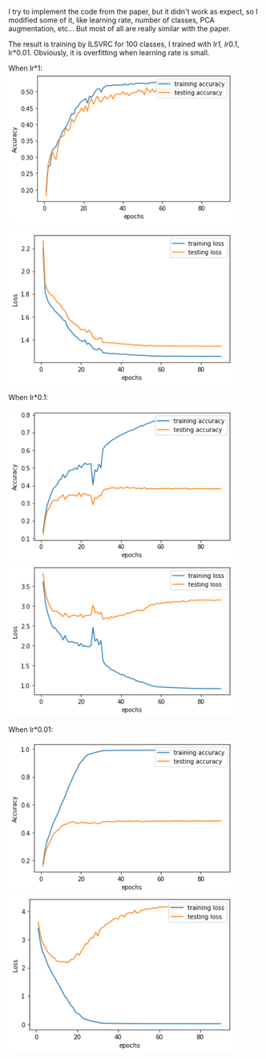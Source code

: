 I try to implement the code from the paper, but it didn't work as expect, so I modified some of it, like learning rate, number of classes, PCA augmentation, etc... But most of all are really similar with the paper.

The result is training by ILSVRC for 100 classes, I trained with lr*1, lr*0.1, lr*0.01. Obviously, it is overfitting when learning rate is small.

When lr*1:
<img src="https://github.com/AlgorithmicIntelligence/AlexNet_Pytorch/blob/master/README/Accuracy.png" width="450">

<img src="https://github.com/AlgorithmicIntelligence/AlexNet_Pytorch/blob/master/README/Loss.png" width="450">

When lr*0.1:

<img src="https://github.com/AlgorithmicIntelligence/AlexNet_Pytorch/blob/master/README/Accuracy0.1.png" width="450">

<img src="https://github.com/AlgorithmicIntelligence/AlexNet_Pytorch/blob/master/README/Loss0.1.png" width="450">

When lr*0.01:

<img src="https://github.com/AlgorithmicIntelligence/AlexNet_Pytorch/blob/master/README/Accuracy0.01.png" width="450">

<img src="https://github.com/AlgorithmicIntelligence/AlexNet_Pytorch/blob/master/README/Loss0.01.png" width="450">
